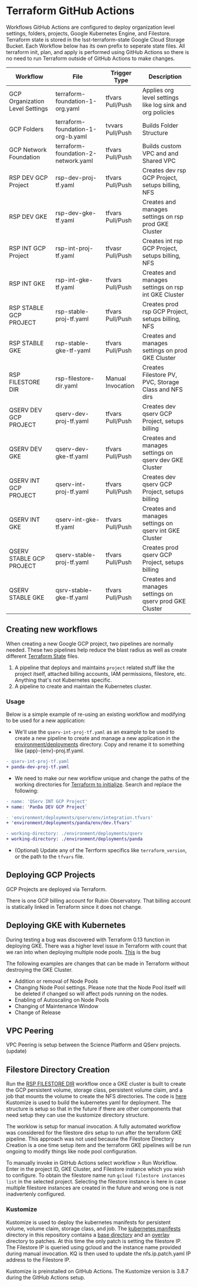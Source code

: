 # Terraform GitHub Actions
Workflows GitHub Actions are configured to deploy organization level settings, folders, projects, Google Kubernetes Engine, and Filestore.  Terraform state is stored in the lsst-terraform-state Google Cloud Storage Bucket.  Each Workflow below has its own prefix to seperate state files. All terraform init, plan, and apply is performed using GitHub Actions so there is no need to run Terraform outside of GitHub Actions to make changes.  

| Workflow                        | File                                | Trigger Type     | Description                                                 |
|---------------------------------|-------------------------------------|------------------|-------------------------------------------------------------|
| GCP Organization Level Settings | terraform-foundation-1-org.yaml     | tfvars Pull/Push | Applies org level settings like log sink and org policies   |
| GCP Folders                     | terraform-foundation-1-org-b.yaml   | tvvars Pull/Push | Builds Folder Structure                                     |
| GCP Network Foundation          | terraform-foundation-2-network.yaml | tfvars Pull/Push | Builds custom VPC and and Shared VPC                        | 
| RSP DEV GCP Project             | rsp-dev-proj-tf.yaml                | tfvars Pull/Push | Creates dev rsp GCP Project, setups billing, NFS            |
| RSP DEV GKE                     | rsp-dev-gke-tf.yaml                 | tfvars Pull/Push | Creates and manages settings on rsp prod GKE Cluster        |
| RSP INT GCP Project             | rsp-int-proj-tf.yaml                | tfvasr Pull/Push | Creates int rsp GCP Project, setups billing, NFS            | 
| RSP INT GKE                     | rsp-int-gke-tf.yaml                 | tfvars Pull/Push | Creates and manages settings on rsp int GKE Cluster         |
| RSP STABLE GCP PROJECT          | rsp-stable-proj-tf.yaml             | tfvars Pull/Push | Creates prod rsp GCP Project, setups billing, NFS           |
| RSP STABLE GKE                  | rsp-stable-gke-tf-yaml              | tfvars Pull/Push | Creates and manages settings on prod GKE Cluster            |
| RSP FILESTORE DIR               | rsp-filestore-dir.yaml              | Manual Invocation| Creates Filestore PV, PVC, Storage Class and NFS dirs       |
| QSERV DEV GCP PROJECT           | qserv-dev-proj-tf.yaml              | tfvars Pull/Push | Creates dev qserv GCP Project, setups billing               |
| QSERV DEV GKE                   | qserv-dev-gke-tf.yaml               | tfvars Pull/Push | Creates and manages settings on qserv dev GKE Cluster       |
| QSERV INT GCP PROJECT           | qserv-int-proj-tf.yaml              | tfvars Pull/Push | Creates dev qserv GCP Project, setups billing               |
| QSERV INT GKE                   | qserv-int-gke-tf.yaml               | tfvars Pull/Push | Creates and manages settings on qserv int GKE Cluster       |
| QSERV STABLE GCP PROJECT        | qserv-stable-proj-tf.yaml           | tfvars Pull/Push | Creates prod qserv GCP Project, setups billing              |
| QSERV STABLE GKE                | qsrv-stable-gke-tf.yaml             | tfvars Pull/Push | Creates and manages settings on qserv prod GKE Cluster      |

## Creating new workflows
When creating a new Google GCP project, two pipelines are normally needed. These two pipelines help reduce the blast radius as well as create different [Terraform State](https://www.terraform.io/docs/state/index.html) files.

1. A pipeline that deploys and maintains `project` related stuff like the project itself, attached billing accounts, IAM permissions, filestore, etc. Anything that's not Kubernetes specific.
1. A pipeline to create and maintain the Kubernetes cluster.

### Usage
Below is a simple example of re-using an existing workflow and modifying to be used for a new application:

* We'll use the `qserv-int-proj-tf.yaml` as an example to be used to create a new pipeline to create and manage a new application in the [environment/deployments](../../environment/deployments) directory. Copy and rename it to something like {app}-{env}-proj.tf.yaml.
```diff
- qserv-int-proj-tf.yaml
+ panda-dev-proj-tf.yaml
```

* We need to make our new workflow unique and change the paths of the working directories for [Terraform to initialize](https://www.terraform.io/docs/commands/init.html). Search and replace the following:

```diff
- name: 'QServ INT GCP Project'
+ name: 'PanDa DEV GCP Project`

- 'environment/deployments/qserv/env/integration.tfvars'
+ 'environment/deployments/panda/env/dev.tfvars'

- working-directory: ./environment/deployments/qserv
+ working-directory: ./environment/deployments/panda
```

* (Optional) Update any of the Terrform specifics like `terraform_version`, or the path to the `tfvars` file.


## Deploying GCP Projects

GCP Projects are deployed via Terraform.  

There is one GCP billing account for Rubin Observatory.  That billing account is statically linked in Terraform since it does not change.


## Deploying GKE with Kubernetes

During testing a bug was discovered with Terraform 0.13 function in deploying GKE.  There was a higher level issue in Terraform with count that we ran into when deploying multiple node pools.  [This](https://github.com/terraform-google-modules/terraform-google-kubernetes-engine/issues/690) is the bug

The following examples are changes that can be made in Terraform without destroying the GKE Cluster.

* Addition or removal of Node Pools
* Changing Node Pool settings.  Please note that the Node Pool itself will be deleted if changed so will affect pods running on the nodes.
* Enabling of Autoscaling on Node Pools
* Changing of Maintenance Window
* Change of Release

## VPC Peering

VPC Peering is setup between the Science Platform and QServ projects. (update)

## Filestore Directory Creation

Run the [RSP FILESTORE DIR](rsp-filestore-dir.yaml) workflow once a GKE cluster is built to create the GCP persistent volume, storage class, persistent volume claim, and a job that mounts the volume to create the NFS directories.  The code is [here](/kubernetes-manifests)  Kustomize is used to build the kubernetes yaml for deployment. The structure is setup so that in the future if there are other components that need setup they can use the kustomize directory structure. 

The worklow is setup for manual invocation.  A fully automated workflow was considered for the filestore dirs setup to run after the terraform GKE pipeline.  This approach was not used because the Filestore Directory Creation is a one time setup item and the terraform GKE pipelines will be run ongoing to modify things like node pool configuration.  

To manually invoke in GitHub Actions select workflow > Run Workflow.  Enter in the project ID, GKE Cluster, and Filestore instance which you wish to configure.  To obtain the filestore name run `gcloud filestore instances list` in the selected project.  Selecting the filestore instance is here in case multiple filestore instances are created in the future and wrong one is not inadvertenly configured.

### Kustomize

Kustomize is used to deploy the kubernetes manifests for persistent volume, volume claim, storage class, and job.  The [kubernetes manifests](/kubernetes-manifests) directory in this repository contains a [base directory](/kubernetes-manifests/base/filestore) and an [overlay](/kubernetes-manifests/overlays/) directory to patches.  At this time the only patch is setting the filestore IP.  The Filestore IP is queried using gcloud and the instance name provided during manual invocation.  KQ is then used to update the nfs.ip.patch.yaml IP address to the Filestore IP.

Kustomize is preinstalled on GitHub Actions.  The Kustomize version is 3.8.7 during the GitHub Actions setup. 